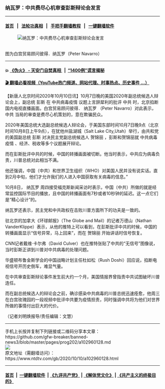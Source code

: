 ### 纳瓦罗：中共费尽心机审查彭斯辩论会发言
------------------------

#### [首页](https://github.com/gfw-breaker/banned-news3/blob/master/README.md) &nbsp;&nbsp;|&nbsp;&nbsp; [法轮功真相](https://github.com/begood0513/basic/blob/master/README.md)  &nbsp;&nbsp;|&nbsp;&nbsp; [手把手翻墙教程](https://github.com/gfw-breaker/guides/wiki)  &nbsp;&nbsp;|&nbsp;&nbsp; [一键翻墙软件](https://github.com/gfw-breaker/nogfw/blob/master/README.md)  



<div><div class="featured_image">
 <figure>
  <img alt="纳瓦罗：中共费尽心机审查彭斯辩论会发言" src="https://i.ntdtv.com/assets/uploads/2020/10/11-7-800x450.jpg"/>
 </figure><br/>
 <span class="caption">
  图为白宫贸易顾问彼得．纳瓦罗（Peter Navarro）
 </span>
</div>
</div><hr/>

#### 💥 [《伪火》 - 天安门自焚真相 ](http://158.247.195.190:10000/videos/blog/weihuo.html)&nbsp; |&nbsp; [“1400例”谎言揭秘  ](http://158.247.195.190:10000/videos/blog/jiexi1400.html)

#### [ 🎬  翻墙必看视频（YouTube热门频道、网站代理、时事热点、历史事件 ...）](https://github.com/gfw-breaker/links/blob/master/banned.md)

<div><div class="post_content" itemprop="articleBody">
 <p>
  【新唐人北京时间2020年10月10日讯】10月7日晚的美国2020年副总统候选人辩论会上，副总统
  <ok href="https://www.ntdtv.com/gb/彭斯.htm">
   彭斯
  </ok>
  在
  <ok href="https://www.ntdtv.com/gb/中共病毒疫情.htm">
   中共病毒疫情
  </ok>
  议题上言辞犀利的批评
  <ok href="https://www.ntdtv.com/gb/中共.htm">
   中共
  </ok>
  时，北京掐断国内电视直播画面。白宫贸易顾问彼得．
  <ok href="https://www.ntdtv.com/gb/纳瓦罗.htm">
   纳瓦罗
  </ok>
  （Peter Navarro）对此表示，
  <ok href="https://www.ntdtv.com/gb/中共.htm">
   中共
  </ok>
  当局的审查是费尽心机策划的，意在欺骗民众。
 </p>
 <p>
  2020年美国总统大选副总统候选人辩论会，于美国东部时间10月7日晚9点（北京时间10月8日上午9点），在犹他州盐湖城（Salt Lake City,Utah）举行，由共和党的美国副总统
  <ok href="https://www.ntdtv.com/gb/彭斯.htm">
   彭斯
  </ok>
  对决民主党副总统候选人
  <ok href="https://www.ntdtv.com/gb/贺锦丽.htm">
   贺锦丽
  </ok>
  ，彭斯和贺锦丽就
  <ok href="https://www.ntdtv.com/gb/中共病毒疫情.htm">
   中共病毒疫情
  </ok>
  、经济、税收等多个议题展开辩论。
 </p>
 <p>
  而在彭斯批评中共的时候，中国的转播画面被切断。他当时表示，中共应为病毒负责，川普总统对此相当不满。
 </p>
 <p>
  他还强调，中国（中共）和世界卫生组织（WHO）对美国人民并没有说实话。直到2月中旬，他们才允许我们的人进入中国获取有关病毒的信息。”
 </p>
 <p>
  10月8日，
  <ok href="https://www.ntdtv.com/gb/纳瓦罗.htm">
   纳瓦罗
  </ok>
  周四接受福克斯新闻采访时表示，中国（中共）所做的就是经常监控国际节目的播放，且中国的转播画面有7秒或者10秒钟的延迟。这一点它们是“精心设计”的。
 </p>
 <p>
  纳瓦罗还表示，民主党和中共政权在击败川普方面所下的功夫是一致的。
 </p>
 <p>
  驻北京的加拿大《环球邮报》（The Globe and Mail）的记者万德山（Nathan VanderKlippe）表示，从他的推特上可以看到，在彭斯批评中共的时候，中国的转播画面显示“信号异常，马上回来”，而在
  <ok href="https://www.ntdtv.com/gb/贺锦丽.htm">
   贺锦丽
  </ok>
  开始讲话时信号恢复。
 </p>
 <p>
  CNN记者戴维‧卡尔弗（David Culver）也在推特张贴了中共的“无信号”图像说，当时彭斯正讲到川普对中共病毒的处理问题。
 </p>
 <p>
  华盛顿布鲁金斯学会的中国战略计划主任杜如松（Rush Doshi）回应说，掐断电视信号开历史倒车，难显气量。
 </p>
 <p>
  在中共审查彭斯辩论事件发生前大约一个月，美国情报界曾指责中共试图破坏川普连任。
 </p>
 <p>
  而在副总统候选人的辩论会之前，确诊感染中共病毒的川普总统迅速痊愈，他周三在白宫玫瑰园的一段视频中批评中共要为疫情担责，同时强调中共将为他们对世界所做的事情付出巨大的代价。
 </p>
 <p>
  （记者刘明焕报导/责任编辑：文慧）
 </p>
 <div class="single_ad">
 </div>
</div>
</div>
<hr/>
手机上长按并复制下列链接或二维码分享本文章：<br/>
https://github.com/gfw-breaker/banned-news3/blob/master/pages/prog202/a102960128.md <br/>
<a href='https://github.com/gfw-breaker/banned-news3/blob/master/pages/prog202/a102960128.md'><img src='https://github.com/gfw-breaker/banned-news3/blob/master/pages/prog202/a102960128.md.png'/></a> <br/>
原文地址（需翻墙访问）：https://www.ntdtv.com/gb/2020/10/10/a102960128.html


------------------------
#### [首页](https://github.com/gfw-breaker/banned-news3/blob/master/README.md) &nbsp;|&nbsp; [一键翻墙软件](https://github.com/gfw-breaker/nogfw/blob/master/README.md) &nbsp;| [《九评共产党》](https://github.com/gfw-breaker/9ping.md/blob/master/README.md#九评之一评共产党是什么) | [《解体党文化》](https://github.com/gfw-breaker/jtdwh.md/blob/master/README.md) | [《共产主义的终极目的》](https://github.com/gfw-breaker/gczydzjmd.md/blob/master/README.md)


<img src='http://gfw-breaker.win/banned-news3/pages/prog202/a102960128.md' width='0px' height='0px'/>